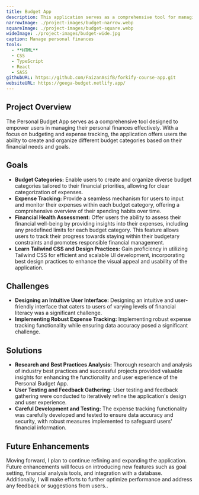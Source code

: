 ```yaml
---
title: Budget App
description: This application serves as a comprehensive tool for managing personal finances and budgeting effectively. Users have the ability to create and organize different budget categories based on their financial needs and goals.
narrowImage: ./project-images/budget-narrow.webp
squareImage: ./project-images/budget-square.webp
wideImage: ./project-images/budget-wide.jpg
caption: Manage personal finances
tools:
  - **HTML**
  - CSS
  - TypeScript
  - React
  - SASS
githubURL: https://github.com/FaizanAsifB/forkify-course-app.git
websiteURL: https://geega-budget.netlify.app/
---
```


## Project Overview

The Personal Budget App serves as a comprehensive tool designed to empower users in managing their personal finances effectively. With a focus on budgeting and expense tracking, the application offers users the ability to create and organize different budget categories based on their financial needs and goals.

## Goals

- **Budget Categories:** Enable users to create and organize diverse budget categories tailored to their financial priorities, allowing for clear categorization of expenses.
- **Expense Tracking:** Provide a seamless mechanism for users to input and monitor their expenses within each budget category, offering a comprehensive overview of their spending habits over time.
- **Financial Health Assessment:** Offer users the ability to assess their financial well-being by providing insights into their expenses, including any predefined limits for each budget category. This feature allows users to track their progress towards staying within their budgetary constraints and promotes responsible financial management.
- **Learn Tailwind CSS and Design Practices:** Gain proficiency in utilizing Tailwind CSS for efficient and scalable UI development, incorporating best design practices to enhance the visual appeal and usability of the application.

## Challenges

- **Designing an Intuitive User Interface:** Designing an intuitive and user-friendly interface that caters to users of varying levels of financial literacy was a significant challenge.
- **Implementing Robust Expense Tracking:** Implementing robust expense tracking functionality while ensuring data accuracy posed a significant challenge.

## Solutions

- **Research and Best Practices Analysis:** Thorough research and analysis of industry best practices and successful projects provided valuable insights for enhancing the functionality and user experience of the Personal Budget App.
- **User Testing and Feedback Gathering:** User testing and feedback gathering were conducted to iteratively refine the application's design and user experience.
- **Careful Development and Testing:** The expense tracking functionality was carefully developed and tested to ensure data accuracy and security, with robust measures implemented to safeguard users' financial information.

## Future Enhancements

Moving forward, I plan to continue refining and expanding the application. Future enhancements will focus on introducing new features such as goal setting, financial analysis tools, and integration with a database. Additionally, I will make efforts to further optimize performance and address any feedback or suggestions from users..

